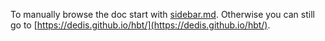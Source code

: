 To manually browse the doc start with [sidebar.md](sidebar.md). Otherwise you
can still go to 
[https://dedis.github.io/hbt/](https://dedis.github.io/hbt/).